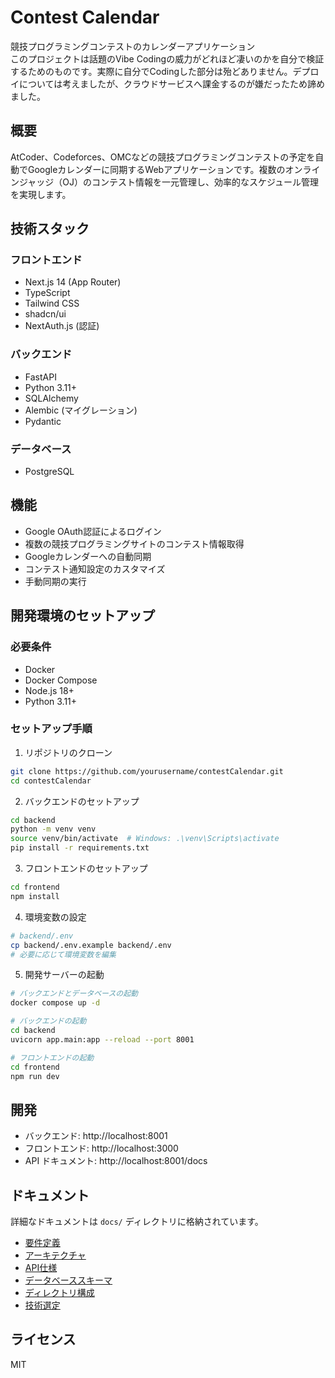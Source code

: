# Contest Calendar

競技プログラミングコンテストのカレンダーアプリケーション<br>
このプロジェクトは話題のVibe Codingの威力がどれほど凄いのかを自分で検証するためのものです。実際に自分でCodingした部分は殆どありません。デプロイについては考えましたが、クラウドサービスへ課金するのが嫌だったため諦めました。

## 概要

AtCoder、Codeforces、OMCなどの競技プログラミングコンテストの予定を自動でGoogleカレンダーに同期するWebアプリケーションです。複数のオンラインジャッジ（OJ）のコンテスト情報を一元管理し、効率的なスケジュール管理を実現します。

## 技術スタック

### フロントエンド
- Next.js 14 (App Router)
- TypeScript
- Tailwind CSS
- shadcn/ui
- NextAuth.js (認証)

### バックエンド
- FastAPI
- Python 3.11+
- SQLAlchemy
- Alembic (マイグレーション)
- Pydantic

### データベース
- PostgreSQL

## 機能

- Google OAuth認証によるログイン
- 複数の競技プログラミングサイトのコンテスト情報取得
- Googleカレンダーへの自動同期
- コンテスト通知設定のカスタマイズ
- 手動同期の実行

## 開発環境のセットアップ

### 必要条件
- Docker
- Docker Compose
- Node.js 18+
- Python 3.11+

### セットアップ手順

1. リポジトリのクローン
```bash
git clone https://github.com/yourusername/contestCalendar.git
cd contestCalendar
```

2. バックエンドのセットアップ
```bash
cd backend
python -m venv venv
source venv/bin/activate  # Windows: .\venv\Scripts\activate
pip install -r requirements.txt
```

3. フロントエンドのセットアップ
```bash
cd frontend
npm install
```

4. 環境変数の設定
```bash
# backend/.env
cp backend/.env.example backend/.env
# 必要に応じて環境変数を編集
```

5. 開発サーバーの起動
```bash
# バックエンドとデータベースの起動
docker compose up -d

# バックエンドの起動
cd backend
uvicorn app.main:app --reload --port 8001

# フロントエンドの起動
cd frontend
npm run dev
```

## 開発

- バックエンド: http://localhost:8001
- フロントエンド: http://localhost:3000
- API ドキュメント: http://localhost:8001/docs

## ドキュメント

詳細なドキュメントは `docs/` ディレクトリに格納されています。

- [要件定義](docs/requirementsDefinition.md)
- [アーキテクチャ](docs/architecture.md)
- [API仕様](docs/api.md)
- [データベーススキーマ](docs/schema.md)
- [ディレクトリ構成](docs/directory.md)
- [技術選定](docs/technologySelection.md)

## ライセンス

MIT
